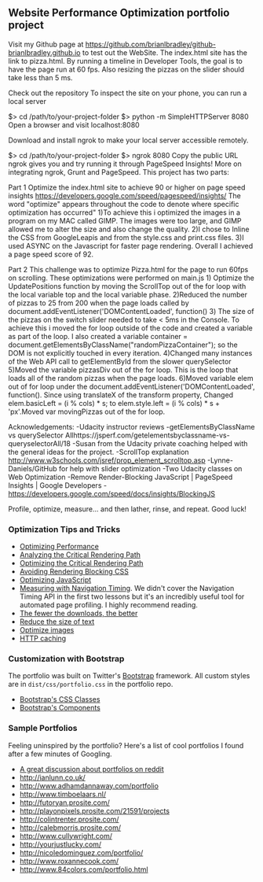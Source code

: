 ## Website Performance Optimization portfolio project

Visit my Github page at https://github.com/brianlbradley/github-brianlbradley.github.io
to test out the WebSite.  The index.html site has the link to pizza.html.  By running a timeline in Developer Tools, the goal is to have the page run at 60 fps.  Also resizing the pizzas on the slider should take less than 5 ms.

Check out the repository
To inspect the site on your phone, you can run a local server

$> cd /path/to/your-project-folder
$> python -m SimpleHTTPServer 8080
Open a browser and visit localhost:8080

Download and install ngrok to make your local server accessible remotely.

$> cd /path/to/your-project-folder
$> ngrok 8080
Copy the public URL ngrok gives you and try running it through PageSpeed Insights! More on integrating ngrok, Grunt and PageSpeed.
This project has two parts:

Part 1
  Optimize the index.html site to achieve 90 or higher on page speed insights https://developers.google.com/speed/pagespeed/insights/
  The word "optimize" appears throughout the code to denote where specific optimization has occurred"
     1)To achieve this i optimized the images in a program on my MAC called GIMP.  The images were too large, and GIMP allowed me to alter the size and also change the quality.
     2)I chose to Inline the CSS from GoogleLeapis and from the style.css and print.css files.
     3)I used ASYNC on the Javascript for faster page rendering.
 Overall I achieved a page speed score of 92.

 Part 2
   This challenge was to optimize Pizza.html for the page to run 60fps on scrolling. These optimizations were performed on main.js
      1) Optimize the UpdatePositions function by moving the ScrollTop out of the for loop
         with the local variable top and the local variable phase.
      2)Reduced the number of pizzas to 25 from 200 when the page loads  called by document.addEventListener('DOMContentLoaded', function()
      3) The size of the pizzas on the switch slider needed to take < 5ms in the Console.  To achieve this i moved the for loop outside of the code and created a variable as part of the loop.  I also created a variable  container = document.getElementsByClassName("randomPizzaContainer"); so the DOM is not explicitly touched in every iteration.
      4)Changed many instances of the Web API call to getElementById from the slower querySelector
      5)Moved the variable pizzasDiv out of the for loop.  This is the loop that loads all of the random pizzas when the page loads.
      6)Moved variable elem out of for loop under the document.addEventListener('DOMContentLoaded', function(). Since using translateX of the transform property,  Changed elem.basicLeft = (i % cols) * s; to elem.style.left = (i % cols) * s + 'px'.Moved var movingPizzas out of the for loop.



Acknowledgements:
-Udacity instructor reviews
-getElementsByClassName vs querySelector Allhttps://jsperf.com/getelementsbyclassname-vs-queryselectorAll/18
-Susan from the Udacity private coaching helped with the general ideas for the project.
-ScrollTop explanation   http://www.w3schools.com/jsref/prop_element_scrolltop.asp
-Lynne-Daniels/GitHub for help with slider optimization
-Two Udacity classes on Web Optimization
-Remove Render-Blocking JavaScript  |  PageSpeed Insights  |  Google Developers
-https://developers.google.com/speed/docs/insights/BlockingJS

Profile, optimize, measure... and then lather, rinse, and repeat. Good luck!

### Optimization Tips and Tricks
* [Optimizing Performance](https://developers.google.com/web/fundamentals/performance/ "web performance")
* [Analyzing the Critical Rendering Path](https://developers.google.com/web/fundamentals/performance/critical-rendering-path/analyzing-crp.html "analyzing crp")
* [Optimizing the Critical Rendering Path](https://developers.google.com/web/fundamentals/performance/critical-rendering-path/optimizing-critical-rendering-path.html "optimize the crp!")
* [Avoiding Rendering Blocking CSS](https://developers.google.com/web/fundamentals/performance/critical-rendering-path/render-blocking-css.html "render blocking css")
* [Optimizing JavaScript](https://developers.google.com/web/fundamentals/performance/critical-rendering-path/adding-interactivity-with-javascript.html "javascript")
* [Measuring with Navigation Timing](https://developers.google.com/web/fundamentals/performance/critical-rendering-path/measure-crp.html "nav timing api"). We didn't cover the Navigation Timing API in the first two lessons but it's an incredibly useful tool for automated page profiling. I highly recommend reading.
* <a href="https://developers.google.com/web/fundamentals/performance/optimizing-content-efficiency/eliminate-downloads.html">The fewer the downloads, the better</a>
* <a href="https://developers.google.com/web/fundamentals/performance/optimizing-content-efficiency/optimize-encoding-and-transfer.html">Reduce the size of text</a>
* <a href="https://developers.google.com/web/fundamentals/performance/optimizing-content-efficiency/image-optimization.html">Optimize images</a>
* <a href="https://developers.google.com/web/fundamentals/performance/optimizing-content-efficiency/http-caching.html">HTTP caching</a>

### Customization with Bootstrap
The portfolio was built on Twitter's <a href="http://getbootstrap.com/">Bootstrap</a> framework. All custom styles are in `dist/css/portfolio.css` in the portfolio repo.

* <a href="http://getbootstrap.com/css/">Bootstrap's CSS Classes</a>
* <a href="http://getbootstrap.com/components/">Bootstrap's Components</a>

### Sample Portfolios

Feeling uninspired by the portfolio? Here's a list of cool portfolios I found after a few minutes of Googling.

* <a href="http://www.reddit.com/r/webdev/comments/280qkr/would_anybody_like_to_post_their_portfolio_site/">A great discussion about portfolios on reddit</a>
* <a href="http://ianlunn.co.uk/">http://ianlunn.co.uk/</a>
* <a href="http://www.adhamdannaway.com/portfolio">http://www.adhamdannaway.com/portfolio</a>
* <a href="http://www.timboelaars.nl/">http://www.timboelaars.nl/</a>
* <a href="http://futoryan.prosite.com/">http://futoryan.prosite.com/</a>
* <a href="http://playonpixels.prosite.com/21591/projects">http://playonpixels.prosite.com/21591/projects</a>
* <a href="http://colintrenter.prosite.com/">http://colintrenter.prosite.com/</a>
* <a href="http://calebmorris.prosite.com/">http://calebmorris.prosite.com/</a>
* <a href="http://www.cullywright.com/">http://www.cullywright.com/</a>
* <a href="http://yourjustlucky.com/">http://yourjustlucky.com/</a>
* <a href="http://nicoledominguez.com/portfolio/">http://nicoledominguez.com/portfolio/</a>
* <a href="http://www.roxannecook.com/">http://www.roxannecook.com/</a>
* <a href="http://www.84colors.com/portfolio.html">http://www.84colors.com/portfolio.html</a>

